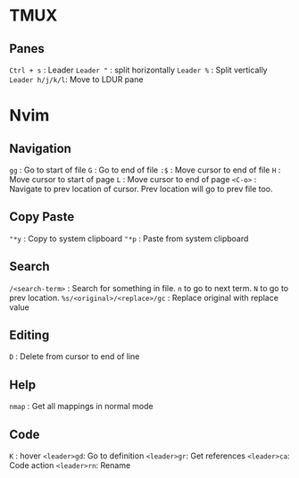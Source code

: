 # TMUX
## Panes
`Ctrl + s` : Leader
`Leader "` : split horizontally
`Leader %` : Split vertically
`Leader h/j/k/l`: Move to LDUR pane

# Nvim
## Navigation

`gg` : Go to start of file
`G` : Go to end of file
`:$` : Move cursor to end of file
`H` : Move cursor to start of page
`L` : Move cursor to end of page
`<C-o>` : Navigate to prev location of cursor. Prev location will go to prev file too. 

## Copy Paste
`"*y` : Copy to system clipboard
`"*p` : Paste from system clipboard

## Search
`/<search-term>` : Search for something in file. `n` to go to next term. `N` to go to prev location.
`%s/<original>/<replace>/gc` : Replace original with replace value

## Editing
`D` : Delete from cursor to end of line

## Help
`nmap` : Get all mappings in normal mode

## Code 
`K` : hover
`<leader>gd`: Go to definition
`<leader>gr`: Get references
`<leader>ca`: Code action
`<leader>rn`: Rename
